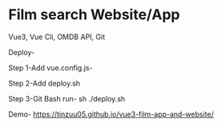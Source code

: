 <h1>Film search Website/App</h1>
<p>Vue3, Vue Cli, OMDB API, Git</p>

Deploy-

Step 1-Add vue.config.js-<br>

Step 2-Add deploy.sh

Step 3-Git Bash run- sh ./deploy.sh

Demo- https://tinzuu05.github.io/vue3-film-app-and-website/
